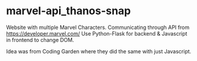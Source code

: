 # marvel-api_thanos-snap

Website  with multiple Marvel Characters.
Communicating through API from https://developer.marvel.com/
Use Python-Flask for backend & Javascript in frontend to change DOM.

Idea was from Coding Garden where they did the same with just Javascript.
